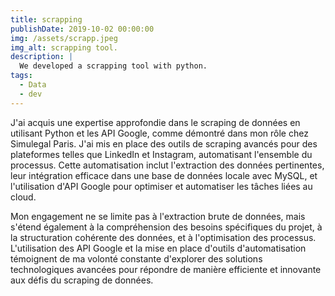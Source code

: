 ```yaml
---
title: scrapping
publishDate: 2019-10-02 00:00:00
img: /assets/scrapp.jpeg
img_alt: scrapping tool.
description: |
  We developed a scrapping tool with python.
tags:
  - Data
  - dev
---
```


J'ai acquis une expertise approfondie dans le scraping de données en utilisant Python et les API Google, comme démontré dans mon rôle chez Simulegal Paris. J'ai mis en place des outils de scraping avancés pour des plateformes telles que LinkedIn et Instagram, automatisant l'ensemble du processus. Cette automatisation inclut l'extraction des données pertinentes, leur intégration efficace dans une base de données locale avec MySQL, et l'utilisation d'API Google pour optimiser et automatiser les tâches liées au cloud.

Mon engagement ne se limite pas à l'extraction brute de données, mais s'étend également à la compréhension des besoins spécifiques du projet, à la structuration cohérente des données, et à l'optimisation des processus. L'utilisation des API Google et la mise en place d'outils d'automatisation témoignent de ma volonté constante d'explorer des solutions technologiques avancées pour répondre de manière efficiente et innovante aux défis du scraping de données.